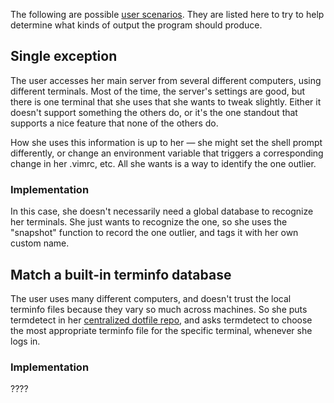 The following are possible [user scenarios](http://en.wikipedia.org/wiki/Scenario_%28computing%29).  They are listed here to try to help determine what kinds of output the program should produce.

## Single exception

The user accesses her main server from several different computers, using different terminals.  Most of the time, the server's settings are good, but there is one terminal that she uses that she wants to tweak slightly.  Either it doesn't support something the others do, or it's the one standout that supports a nice feature that none of the others do.

How she uses this information is up to her — she might set the shell prompt differently, or change an environment variable that triggers a corresponding change in her .vimrc, etc.  All she wants is a way to identify the one outlier.

### Implementation

In this case, she doesn't necessarily need a global database to recognize her terminals.  She just wants to recognize the one, so she uses the "snapshot" function to record the one outlier, and tags it with her own custom name.

## Match a built-in terminfo database

The user uses many different computers, and doesn't trust the local terminfo files because they vary so much across machines.  So she puts termdetect in her [centralized dotfile repo](https://github.com/search?utf8=%E2%9C%93&q=dotfiles&repo=&langOverride=&start_value=1&type=Repositories&language=), and asks termdetect to choose the most appropriate terminfo file for the specific terminal, whenever she logs in.

### Implementation

????
